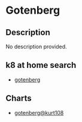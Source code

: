 # Gotenberg

## Description

No description provided.

## k8 at home search

- [gotenberg](https://nanne.dev/k8s-at-home-search/#/gotenberg)

## Charts

- [gotenberg@kurt108](https://kurt108.github.io/helm-charts/)
